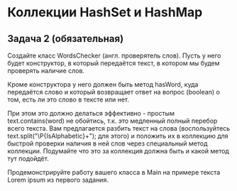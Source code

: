 # Коллекции HashSet и HashMap

## Задача 2 (обязательная)

Создайте класс WordsChecker (англ. проверятель слов). Пусть у него будет конструктор, в который передаётся текст, в котором мы будем проверять наличие слов.

Кроме конструктора у него должен быть метод hasWord, куда передаётся слово и который возвращает ответ на вопрос (boolean) о том, есть ли это слово в тексте или нет.

При этом это должно делаться эффективно - простым text.contains(word) не обойтись, т.к. это медленный полный перебор всего текста. Вам предлагается разбить текст на слова (воспользуйтесь text.split("\\P{IsAlphabetic}+"); для этого) и положить их в коллекцию для быстрой проверки наличия в ней слов через специальный метод коллекции. Подумайте что это за коллекция должна быть и какой метод тут подойдёт.

Продемонстрируйте работу вашего класса в Main на примере текста Lorem ipsum из первого задания.